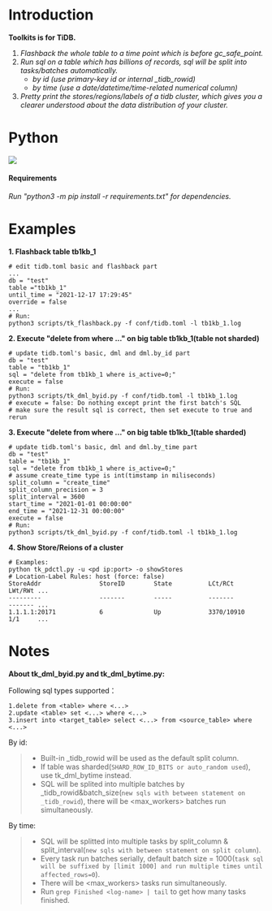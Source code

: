 # Introduction
**Toolkits is for TiDB.**
1. *Flashback the whole table to a time point which is before gc_safe_point.*
2. *Run sql on a table which has billions of records, sql will be split into tasks/batches automatically.*
    * *by id (use primary-key id or internal _tidb_rowid)*
    * *by time (use a date/datetime/time-related numerical column)*
3. *Pretty print the stores/regions/labels of a tidb cluster, which gives you a clearer understood about the data distribution of your cluster.*

# Python
![](https://img.shields.io/static/v1?label=Python&message=3.6&color=green&?style=for-the-badge)

#### Requirements 
*Run "python3 -m pip install -r requirements.txt" for dependencies.*

# Examples
**1. Flashback table tb1kb_1**
```
# edit tidb.toml basic and flashback part
...
db = "test"
table ="tb1kb_1"
until_time = "2021-12-17 17:29:45"
override = false
...
# Run:
python3 scripts/tk_flashback.py -f conf/tidb.toml -l tb1kb_1.log
```
**2. Execute "delete from where ..." on big table tb1kb_1(table not sharded)**
```
# update tidb.toml's basic, dml and dml.by_id part
db = "test"
table = "tb1kb_1"
sql = "delete from tb1kb_1 where is_active=0;"
execute = false
# Run:
python3 scripts/tk_dml_byid.py -f conf/tidb.toml -l tb1kb_1.log
# execute = false: Do nothing except print the first batch's SQL 
# make sure the result sql is correct, then set execute to true and rerun
```
**3. Execute "delete from where ..." on big table tb1kb_1(table sharded)**
```
# update tidb.toml's basic, dml and dml.by_time part
db = "test"
table = "tb1kb_1"
sql = "delete from tb1kb_1 where is_active=0;"
# assume create_time type is int(timstamp in miliseconds)
split_column = "create_time"
split_column_precision = 3
split_interval = 3600
start_time = "2021-01-01 00:00:00"
end_time = "2021-12-31 00:00:00"
execute = false
# Run:
python3 scripts/tk_dml_byid.py -f conf/tidb.toml -l tb1kb_1.log
```
**4. Show Store/Reions of a cluster**
```
# Examples:
python tk_pdctl.py -u <pd ip:port> -o showStores
# Location-Label Rules: host (force: false)
StoreAddr                StoreID        State          LCt/RCt        LWt/RWt ...
---------                -------        -----          -------        ------- ...
1.1.1.1:20171            6              Up             3370/10910     1/1     ... 
```
# Notes
**About tk_dml_byid.py and tk_dml_bytime.py:**

Following sql types supported：
```
1.delete from <table> where <...>
2.update <table> set <...> where <...>
3.insert into <target_table> select <...> from <source_table> where <...>
```
By id:
>* Built-in _tidb_rowid will be used as the default split column.
>* If table was sharded(`SHARD_ROW_ID_BITS or auto_random used`), use tk_dml_bytime instead.
>* SQL will be splited into multiple batches by _tidb_rowid&batch_size(`new sqls with between statement on _tidb_rowid`), there will be <max_workers> batches run simultaneously.

By time:
>* SQL will be splitted into multiple tasks by split_column & split_interval(`new sqls with between statement on split column`).
>* Every task run batches serially, default batch size = 1000(`task sql will be suffixed by [limit 1000] and run multiple times until affected_rows=0`).
>* There will be <max_workers> tasks run simultaneously.
>* Run `grep Finished <log-name> | tail` to get how many tasks finished.